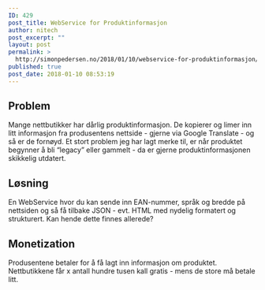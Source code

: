 ```yaml
---
ID: 429
post_title: WebService for Produktinformasjon
author: nitech
post_excerpt: ""
layout: post
permalink: >
  http://simonpedersen.no/2018/01/10/webservice-for-produktinformasjon/
published: true
post_date: 2018-01-10 08:53:19
---
```

## **Problem**

<span style="font-weight: 400;">Mange nettbutikker har dårlig produktinformasjon. De kopierer og limer inn litt informasjon fra produsentens nettside - gjerne via Google Translate - og så er de fornøyd. Et stort problem jeg har lagt merke til, er når produktet begynner å bli “legacy” eller gammelt - da er gjerne produktinformasjonen skikkelig utdatert.</span> 
## **Løsning**

<span style="font-weight: 400;">En WebService hvor du kan sende inn EAN-nummer, språk og bredde på nettsiden og så få tilbake JSON - evt. HTML med nydelig formatert og strukturert. Kan hende dette finnes allerede? </span> 
## **Monetization**

<span style="font-weight: 400;">Produsentene betaler for å få lagt inn informasjon om produktet. </span><span style="font-weight: 400;"> </span><span style="font-weight: 400;">Nettbutikkene får x antall hundre tusen kall gratis - mens de store må betale litt. </span>